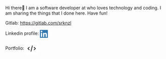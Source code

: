 


Hi there👋 I am a software developer at who loves technology and coding. I am sharing the things that I done here. Have fun!





<!--
<p align="center">
  <img align="center" alt="Top Languages" src="https://github-readme-stats.vercel.app/api/top-langs/?username=srknzl&theme=algolia&layout=compact&hide=Jupyter%20Notebook,Makefile">
</p>
-->

Gitlab: https://gitlab.com/srknzl

<p >
   Linkedin profile: <a href="https://linkedin.com/in/srknzl"><img align="center" width="25" height="25" alt="Linkedin Logo" src="https://raw.githubusercontent.com/srknzl/srknzl/master/images/linkedinlogo.png"></a>
</p>



<p>
  Portfolio: <a href="https://srknzl.github.io"><img align="center" width="40" height="40" alt="Portfolio" src="https://raw.githubusercontent.com/srknzl/srknzl/master/images/portfolio.png"></a>
</p>
